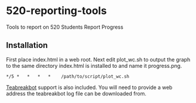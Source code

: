 520-reporting-tools
===================

Tools to report on 520 Students Report Progress

Installation
------------

First place index.html in a web root. Next edit plot_wc.sh to output the graph
to the same directory index.html is installed to and name it progress.png. 

    */5 *   *   *   *    /path/to/script/plot_wc.sh

[Teabreakbot](https://github.com/gizmoguy/teabreakbot) support is also
included. You will need to provide a web address the teabreakbot log file can
be downloaded from.

